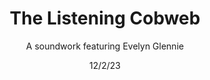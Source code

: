 ---
title: The Listening Cobweb
subtitle: A soundwork featuring Evelyn Glennie
date: 12/2/23
thumbnail: cobweb.jpg
related: []
category: ['soundworks']
---